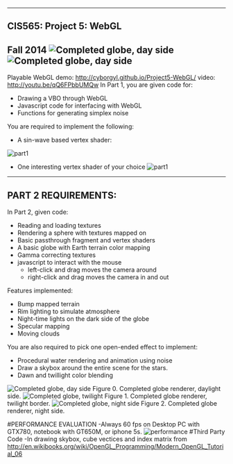-------------------------------------------------------------------------------
CIS565: Project 5: WebGL
-------------------------------------------------------------------------------
Fall 2014
![Completed globe, day side](resources/Cover.png)
![Completed globe, day side](resources/indicator.png)
-------------------------------------------------------------------------------
Playable WebGL demo:
http://cyborgyl.github.io/Project5-WebGL/
video: http://youtu.be/qQ6FPbbUMQw
In Part 1, you are given code for:

* Drawing a VBO through WebGL
* Javascript code for interfacing with WebGL
* Functions for generating simplex noise

You are required to implement the following:

* A sin-wave based vertex shader:

![part1](resources/sinwave.png)

* One interesting vertex shader of your choice
![part1](resources/gausswave.png)
-------------------------------------------------------------------------------
PART 2 REQUIREMENTS:
-------------------------------------------------------------------------------
In Part 2, given code:

* Reading and loading textures
* Rendering a sphere with textures mapped on
* Basic passthrough fragment and vertex shaders 
* A basic globe with Earth terrain color mapping
* Gamma correcting textures
* javascript to interact with the mouse
  * left-click and drag moves the camera around
  * right-click and drag moves the camera in and out

Features implemented:

* Bump mapped terrain
* Rim lighting to simulate atmosphere
* Night-time lights on the dark side of the globe
* Specular mapping
* Moving clouds

You are also required to pick one open-ended effect to implement:

* Procedural water rendering and animation using noise 
* Draw a skybox around the entire scene for the stars.
* Dawn and twillight color blending

![Completed globe, day side](resources/indicator.png)
Figure 0. Completed globe renderer, daylight side.
![Completed globe, twilight](resources/earth.png)
Figure 1. Completed globe renderer, twilight border.
![Completed globe, night side](resources/night.png)
Figure 2. Completed globe renderer, night side.

#PERFORMANCE EVALUATION
-Always 60 fps on Desktop PC with GTX780, notebook with GT650M, or iphone 5s.
![performance](resources/fps.png)
#Third Party Code
-In drawing skybox, cube vectices and index matrix from http://en.wikibooks.org/wiki/OpenGL_Programming/Modern_OpenGL_Tutorial_06
